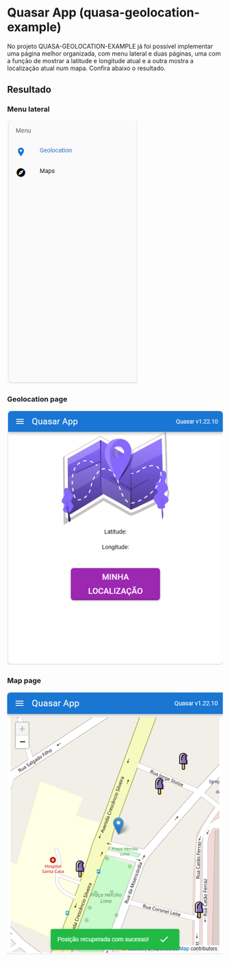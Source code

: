 # Quasar App (quasa-geolocation-example)

No projeto QUASA-GEOLOCATION-EXAMPLE já foi possível implementar uma página melhor organizada, com menu lateral e duas páginas, uma com a função de mostrar a latitude e longitude atual e a outra mostra a localização atual num mapa. Confira abaixo o resultado.

## Resultado
###  Menu lateral
![menu-lateral](public/menupage.PNG)

### Geolocation page
![geolocation-page](public/geolocationpage.PNG)

### Map page
![map-page](public/mappage.PNG)
